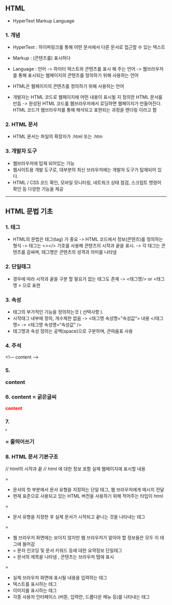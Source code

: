 ## HTML

* HyperText Markup Language

### 1. 개념
* HyperText : 하이퍼링크를 통해 어떤 문서에서 다른 문서로 접근할 수 있는 텍스트
* Markup : (콘텐츠를) 표시하다
* Language : 언어
-> 하이터 텍스트와 콘텐츠를 표시 해 주는 언어 
-> 웹브라우저를 통해 표시되는 웹페이지의 콘텐츠를 정의하기 위해 사용하는 언어 

* HTML은 웹페이지의 콘텐츠를 정의하기 위해 사용하는 언어
* 개발자는 HTML 코드로 웹페이지에 어떤 내용이 표시될 지 정의한 HTML 문서를 만듬 
-> 완성된 HTML 코드를 웹브라우저에서 로딩하면 웹페이지가 만들어진다. HTML 코드가 웹브라우저를 통해 해석되고 표현되는 과정을 랜더링 이라고 함 

### 2. HTML 문서
* HTML 문서는 파일의 확장자가 .html 또는 .htm

### 3. 개발자 도구
* 웹브라우저에 탑재 되어있는 기능
* 웹사이트용 개발 도구로, 대부분의 최신 브라우저에는 개발자 도구가 탑재되어 있다. 
* HTML / CSS 코드 확인, 모바일 모니터링, 네트워크 상태 점검, 스크립트 명령어 확인 등 다양한 기능을 제공 

------------------------------------------------------------------------------------------------------------------------------------------------

## HTML 문법 기초

### 1. 태그
* HTML의 문법은 태그(tag) 가 중요
-> HTML 코드에서 정보(콘텐츠)를 정의하는 형식
-> 태그는 <></> 기호를 사용해 콘텐츠의 시작과 끝을 표시.
-> 각 태그는 콘텐츠를 감싸며, 태그명은 콘텐츠의 성격과 의미를 나타냄 

### 2. 단일태그 
* 경우에 따라 시작과 끝을 구분 할 필요가 없는 태그도 존재
->  <태그명/> or <태그명 > 으로 표현 

### 3. 속성 
* 태그의 부가적인 기능을 정의하는것 ( 선택사항 ). 
* 시작태그 내부에 정의, 개수제한 없음 
-> <태그명 속성명=”속성값“> 내용 </태그명>
-> <태그명 속성명=“속성값” />
* 태그명과 속성 정의는 공백(space)으로 구분하며, 큰따옴표 사용 

### 4. 주석
<!— content —>

### 5. <p>content<p/> 
### 6. <strong>content</strong> = 굵은글씨 
<strong style="color:red;">content</strong>
### 7. <br>  , <br><br  />  = 줄띄어쓰기

### 8. HTML 문서 기본구조 
<!DOCTYPE html>
<html> // html의 시작과 끝 
<head>
	<meta charset=“UTF-8”> // html 에 대한 정보 포함 
	<title>문서의 제목</title>
</head>
<body>
	실제 웹페이지에 표시할 내용
</body>
</html>


= <!DOCTYPE html> 
- 문서의 첫 부분에서 문서 유형을 지정하는 단일 태그, 웹 브라우저에게 메시지 전달
- 현재 표준으로 사용되고 있는 HTML 버전을 사용하기 위해 적어주는 타입이 html

= <html></html>
- 문서 유형을 지정한 후 실제 문서가 시작되고 끝나는 것을 나타내는 태그 

=<head></head>
- 웹 브라우저 화면에는 보이지 않지만 웹 브라우저가 알아야 할 정보들은 모두 이 태그에 들어감
- <meta charset=“utf-8”>
	= 문자 인코딩 및 문서 키워드 등에 대한 요약정보 단일태그 
- <title></title>
	= 문서의 제목을 나타냄 , 콘텐츠는 브라우저 탭에 표시 

=<body></body>
- 실제 브라우저 화면에 표시될 내용을 입력하는 태그 
- 텍스트를 표시하는 태그
- 이미지를 표시하는 태그 
- 각종 사용자 인터페이스 (버튼, 입력란, 드롭다운 메뉴 등)를 나타내는 태그 

